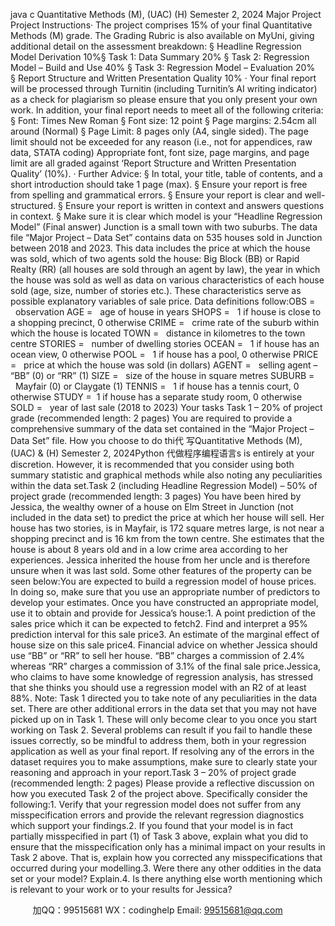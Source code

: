 java c
Quantitative Methods (M), (UAC)  (H) Semester 2, 2024 
Major Project 
Project Instructions· The project comprises 15% of your final Quantitative Methods (M) grade. The Grading Rubric is also available on MyUni, giving additional detail on the assessment breakdown: § Headline Regression Model Derivation			10%§ Task 1: Data Summary					20% § Task 2: Regression Model – Build and Use			40% § Task 3: Regression Model – Evaluation			20% § Report Structure and Written Presentation Quality		10% · Your final report will be processed through Turnitin (including Turnitin’s AI writing indicator) as a check for plagiarism so please ensure that you only present your own work. In addition, your final report needs to meet all of the following criteria: § Font:			Times New Roman § Font size:		12 point § Page margins:	2.54cm all around (Normal) § Page Limit:		8 pages only (A4, single sided). The page limit should not be exceeded for 			any reason (i.e., not for appendices, raw data, STATA coding) Appropriate font, font size, page margins, and page limit are all graded against ‘Report Structure and Written Presentation Quality’ (10%). · Further Advice: § In total, your title, table of contents, and a short introduction should take 1 page (max). § Ensure your report is free from spelling and grammatical errors. § Ensure your report is clear and well-structured. § Ensure your report is written in context and answers questions in context. § Make sure it is clear which model is your “Headline Regression Model” (Final answer)
Junction is a small town with two suburbs. The data file “Major Project – Data Set” contains data on 535 houses sold in Junction between 2018 and 2023. This data includes the price at which the house was sold, which of two agents sold the house: Big Block (BB) or Rapid Realty (RR) (all houses are sold through an agent by law), the year in which the house was sold as well as data on various characteristics of each house sold (age, size, number of stories etc.). These characteristics serve as possible explanatory variables of sale price.
Data definitions follow:OBS 
=   observation AGE 
=   age of house in years SHOPS 
=   1 if house is close to a shopping precinct, 0 otherwise CRIME 
=   crime rate of the suburb within which the house is located TOWN 
=   distance in kilometres to the town centre STORIES 
=   number of dwelling stories OCEAN 
=   1 if house has an ocean view, 0 otherwise POOL 
=   1 if house has a pool, 0 otherwise PRICE 
=   price at which the house was sold (in dollars) AGENT 
=   selling agent – “BB” (0) or “RR” (1) SIZE 
=   size of the house in square metres SUBURB 
=   Mayfair (0) or Claygate (1) TENNIS 
=   1 if house has a tennis court, 0 otherwise STUDY 
=  1 if house has a separate study room, 0 otherwise SOLD 
=   year of last sale (2018 to 2023) Your tasks Task 1 – 20% of project grade (recommended length: 2 pages) You are required to provide a comprehensive summary of the data set contained in the “Major Project – Data Set” file. How you choose to do thi代 写Quantitative Methods (M), (UAC) & (H) Semester 2, 2024Python
代做程序编程语言s is entirely at your discretion. However, it is recommended that you consider using both summary statistic and graphical methods while also noting any peculiarities within the data set.Task 2 (including Headline Regression Model) – 50% of project grade (recommended length: 3 pages) You have been hired by Jessica, the wealthy owner of a house on Elm Street in Junction (not included in the data set) to predict the price at which her house will sell. Her house has two stories, is in Mayfair, is 172 square metres large, is not near a shopping precinct and is 16 km from the town centre. She estimates that the house is about 8 years old and in a low crime area according to her experiences. Jessica inherited the house from her uncle and is therefore unsure when it was last sold. Some other features of the property can be seen below:You are expected to build a regression model of house prices. In doing so, make sure that you use an appropriate number of predictors to develop your estimates. Once you have constructed an appropriate model, use it to obtain and provide for Jessica’s house:1. A point prediction of the sales price which it can be expected to fetch2. Find and interpret a 95% prediction interval for this sale price3. An estimate of the marginal effect of house size on this sale price4. Financial advice on whether Jessica should use “BB” or “RR” to sell her house. “BB” charges a commission of 2.4% whereas “RR” charges a commission of 3.1% of the final sale price.Jessica, who claims to have some knowledge of regression analysis, has stressed that she thinks you should use a regression model with an R2 of at least 88%. Note: Task 1 directed you to take note of any peculiarities in the data set. There are other additional errors in the data set that you may not have picked up on in Task 1. These will only become clear to you once you start working on Task 2. Several problems can result if you fail to handle these issues correctly, so be mindful to address them, both in your regression application as well as your final report. If resolving any of the errors in the dataset requires you to make assumptions, make sure to clearly state your reasoning and approach in your report.Task 3 – 20% of project grade (recommended length: 2 pages) 
Please provide a reflective discussion on how you executed Task 2 of the project above. Specifically consider the following:1. Verify that your regression model does not suffer from any misspecification errors and provide the 	relevant regression diagnostics which support your findings.2. If you found that your model is in fact partially misspecified in part (1) of Task 3 above, explain what you did to ensure that the misspecification only has a minimal impact on your results in Task 2 above. That is, explain how you corrected any misspecifications that occurred during your modelling.3. Were there any other oddities in the data set or your model? Explain.4. Is there anything else worth mentioning which is relevant to your work or to your results for Jessica?



         
加QQ：99515681  WX：codinghelp  Email: 99515681@qq.com

